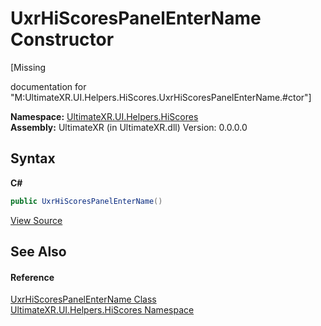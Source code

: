 # UxrHiScoresPanelEnterName Constructor 
 

\[Missing <summary> documentation for "M:UltimateXR.UI.Helpers.HiScores.UxrHiScoresPanelEnterName.#ctor"\]

**Namespace:**&nbsp;<a href="N_UltimateXR_UI_Helpers_HiScores">UltimateXR.UI.Helpers.HiScores</a><br />**Assembly:**&nbsp;UltimateXR (in UltimateXR.dll) Version: 0.0.0.0

## Syntax

**C#**<br />
``` C#
public UxrHiScoresPanelEnterName()
```

<a href="UltimateXR/Scripts/UI/Helpers/HiScores/UxrHiScoresPanelEnterName.cs" rel="noopener noreferrer" title="View the source code">View Source</a><br />

## See Also


#### Reference
<a href="T_UltimateXR_UI_Helpers_HiScores_UxrHiScoresPanelEnterName">UxrHiScoresPanelEnterName Class</a><br /><a href="N_UltimateXR_UI_Helpers_HiScores">UltimateXR.UI.Helpers.HiScores Namespace</a><br />